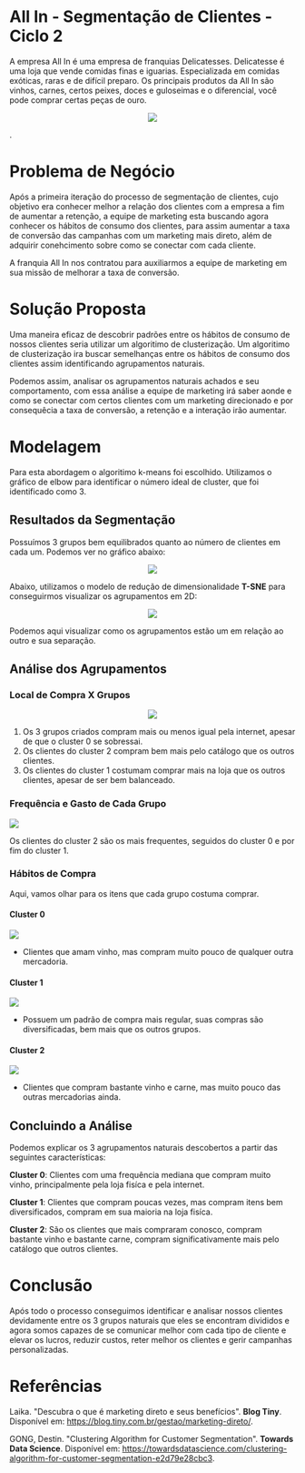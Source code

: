 # All In - Segmentação de Clientes - Ciclo 2

A empresa All In é uma empresa de franquias Delicatesses. Delicatesse é uma loja que vende comidas finas e iguarias. Especializada em comidas exóticas, raras e de difícil preparo.
Os principais produtos da All In são vinhos, carnes, certos peixes, doces e guloseimas e o diferencial, você pode comprar certas peças de ouro.
<p align="center">
  <img src="https://portaldoqueijo.com.br/site/wp-content/uploads/2018/04/combina%C3%A7%C3%A3o-perfeita-queijos-e-vinhos.jpg">
</p>.

# Problema de Negócio

Após a primeira iteração do processo de segmentação de clientes, cujo objetivo era conhecer melhor a relação dos clientes com a empresa a fim de aumentar a retenção, a equipe de marketing esta buscando agora conhecer os hábitos de consumo dos clientes, para assim aumentar a taxa de conversão das campanhas com um marketing mais direto, além de adquirir conehcimento sobre como se conectar com cada cliente.

A franquia All In nos contratou para auxiliarmos a equipe de marketing em sua missão de melhorar a taxa de conversão.

# Solução Proposta

Uma maneira eficaz de descobrir padrões entre os hábitos de consumo de nossos clientes seria utilizar um algoritimo de clusterização. Um algoritimo de clusterização ira buscar semelhanças entre os hábitos de consumo dos clientes assim identificando agrupamentos naturais.

Podemos assim, analisar os agrupamentos naturais achados e seu comportamento, com essa análise a equipe de marketing irá saber aonde e como se conectar com certos clientes com um marketing direcionado e por consequêcia a taxa de conversão, a retenção e a interação irão aumentar.

# Modelagem

Para esta abordagem o algoritimo k-means foi escolhido. Utilizamos o gráfico de elbow para identificar o número ideal de cluster, que foi identificado como 3.

## Resultados da Segmentação

Possuímos 3 grupos bem equilibrados quanto ao número de clientes em cada um. Podemos ver no gráfico abaixo:

<p align="center">
  <img src="https://github.com/leorviana/segmentacao_de_clientes_2/blob/main/images/cluster_distribution.png">
</p>

Abaixo, utilizamos o modelo de redução de dimensionalidade **T-SNE** para conseguirmos visualizar os agrupamentos em 2D:

<p align="center">
  <img src="https://github.com/leorviana/segmentacao_de_clientes_2/blob/main/images/tsne_graph.png">
</p>

Podemos aqui visualizar como os agrupamentos estão um em relação ao outro e sua separação.

## Análise dos Agrupamentos

### Local de Compra X Grupos

<p align="center">
  <img src="https://github.com/leorviana/segmentacao_de_clientes_2/blob/main/images/local_compra.png">
</p>

1. Os 3 grupos criados compram mais ou menos igual pela internet, apesar de que o cluster 0 se sobressai.
2. Os clientes do cluster 2 compram bem mais pelo catálogo que os outros clientes.
3. Os clientes do cluster 1 costumam comprar mais na loja que os outros clientes, apesar de ser bem balanceado.

### Frequência e Gasto de Cada Grupo

<p align="left">
  <img src="https://github.com/leorviana/segmentacao_de_clientes_2/blob/main/images/frequencia_compras.png">
</p>

Os clientes do cluster 2 são os mais frequentes, seguidos do cluster 0 e por fim do cluster 1.

### Hábitos de Compra
Aqui, vamos olhar para os itens que cada grupo costuma comprar.

#### Cluster 0
<p align="left">
  <img src="https://github.com/leorviana/segmentacao_de_clientes_2/blob/main/images/itens_cluster_0.png">
</p>

- Clientes que amam vinho, mas compram muito pouco de qualquer outra mercadoria.

#### Cluster 1
<p align="left">
  <img src="https://github.com/leorviana/segmentacao_de_clientes_2/blob/main/images/itens_cluster_1.png">
</p>

- Possuem um padrão de compra mais regular, suas compras são diversificadas, bem mais que os outros grupos.

#### Cluster 2
<p align="left">
  <img src="https://github.com/leorviana/segmentacao_de_clientes_2/blob/main/images/itens_cluster_2.png">
</p>

- Clientes que compram bastante vinho e carne, mas muito pouco das outras mercadorias ainda.


## Concluindo a Análise

Podemos explicar os 3 agrupamentos naturais descobertos a partir das seguintes características:

**Cluster 0**: Clientes com uma frequência mediana que compram muito vinho, principalmente pela loja fisíca e pela internet.


**Cluster 1**: Clientes que compram poucas vezes, mas compram itens bem diversificados, compram em sua maioria na loja fisíca.


**Cluster 2**: São os clientes que mais compraram conosco, compram bastante vinho e bastante carne, compram significativamente mais pelo catálogo que outros clientes.

# Conclusão

Após todo o processo conseguimos identificar e analisar nossos clientes devidamente entre os 3 grupos naturais que eles se encontram divididos e agora somos capazes de se comunicar melhor com cada tipo de cliente e elevar os lucros, reduzir custos, reter melhor os clientes e gerir campanhas personalizadas.

# Referências

Laika. "Descubra o que é marketing direto e seus benefícios". **Blog Tiny**. Disponível em: <https://blog.tiny.com.br/gestao/marketing-direto/>.

GONG, Destin. "Clustering Algorithm for Customer Segmentation". **Towards Data Science**. Disponível em: <https://towardsdatascience.com/clustering-algorithm-for-customer-segmentation-e2d79e28cbc3>.
